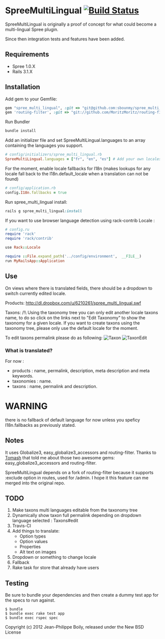 # SpreeMultiLingual [![Build Status](https://secure.travis-ci.org/sbounmy/spree_multi_lingual.png?branch=1-0-stable)](http://travis-ci.org/sbounmy/spree_multi_lingual)

SpreeMultiLingual is originally a proof of concept for what could become a multi-lingual Spree plugin.

Since then integration tests and features have been added.

## Requirements
 - Spree 1.0.X
 - Rails 3.1.X


## Installation
Add gem to your Gemfile:

```ruby
gem "spree_multi_lingual", :git => "git@github.com:sbounmy/spree_multi_lingual.git"
gem 'routing-filter', :git => "git://github.com/MoritzMoritz/routing-filter.git", :branch => "locale-exclusion"
```

Run Bundler

```ruby
bundle install
```

Add an initializer file and set SpreeMultiLingual.languages to an array containing the languages you support.

```ruby
# config/initializers/spree_multi_lingual.rb
SpreeMultiLingual.languages = ["fr", "en", "es"] # Add your own locales here
```

For the moment, enable locale fallbacks for I18n (makes lookups for any locale fall back to the I18n.default_locale when a translation can not be found)

```ruby
# config/application.rb
config.I18n.fallbacks = true
```

Run spree_multi_lingual install:

```ruby
rails g spree_multi_lingual:install
```

If you want to use browser language detection using rack-contrib Locale :

```ruby
# config.ru
require 'rack'
require 'rack/contrib'

use Rack::Locale

require ::File.expand_path('../config/environment',  __FILE__)
run MyRailsApp::Application
```

## Use
On views where there is translated fields, there should be a dropdown to switch currently edited locale. 

Products:
http://dl.dropbox.com/u/6210261/spree_multi_lingual.swf

Taxons:
/!\ Using the taxonomy tree you can only edit another locale taxons name, to do so click on the links next to "Edit Taxonomy" to show the taxonomy for a given locale.
If you want to create taxons using the taxonomy tree, please only use the default locale for the moment.

To edit taxons permalink please do as following:
![Taxon](http://i44.tinypic.com/dqir20.png)
![TaxonEdit](http://i40.tinypic.com/v78lmt.png)

### What is translated?

For now :
- products : name, permalink, description, meta description and meta keywords.
- taxonomies : name.
- taxons : name, permalink and description.

# WARNING
there is no fallback of default language for now unless you speficy I18n.fallbacks as previously stated.

## Notes

It uses Globalize3, easy_globalize3_accessors and routing-filter. Thanks to [Tomash](https://github.com/tomash) that told me about those two awesome gems: easy_globalize3_accessors and routing-filter.

SpreeMultiLingual depends on a fork of routing-filter because it supports :exclude option in routes, used for /admin. I hope it this feature can me merged into the original repo.

## TODO

1. Make taxons multi languages editable from the taxonomy tree
2. Dynamically show taxon full permalink depending on dropdown language selected : Taxons#edit
2. Travis-CI
3. Add things to translate:
	- Option types
	- Option values
	- Properties
	- Alt text on images
4. Dropdown or something to change locale
5. Fallback
6. Rake task for store that already have users

## Testing

Be sure to bundle your dependencies and then create a dummy test app for the specs to run against.

    $ bundle
    $ bundle exec rake test app
    $ bundle exec rspec spec

Copyright (c) 2012 Jean-Philippe Boily, released under the New BSD License